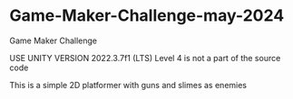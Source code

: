 # Game-Maker-Challenge-may-2024
 Game Maker Challenge

USE UNITY VERSION 2022.3.7f1 (LTS)
Level 4 is not a part of the source code


This is a simple 2D platformer with guns and slimes as enemies 
